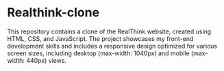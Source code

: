 # Realthink-clone
This repository contains a clone of the RealThink website, created using HTML, CSS, and JavaScript. The project showcases my front-end development skills and includes a responsive design optimized for various screen sizes, including desktop (max-width: 1040px) and mobile (max-width: 440px) views.
